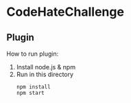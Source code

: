 # CodeHateChallenge

## Plugin
How to run plugin:

1. Install node.js & npm
2. Run in this directory
   ```
   npm install
   npm start
   
   ```
